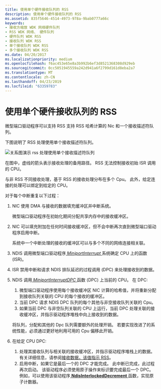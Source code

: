 ```yaml
---
title: 使用单个硬件接收队列的 RSS
description: 使用单个硬件接收队列的 RSS
ms.assetid: 835f5646-4514-4973-978a-9bab0777a66c
keywords:
- 接收方缩放 WDK 网络硬件队列
- RSS WDK 网络、 硬件队列
- 硬件队列 WDK RSS
- 接收队列 WDK RSS
- 单个接收队列 WDK RSS
- 多个接收队列 WDK RSS
ms.date: 04/20/2017
ms.localizationpriority: medium
ms.openlocfilehash: f6ac453e65e8a3b992b6ef3d8521368308d929eb
ms.sourcegitcommit: 0cc5051945559a242d941a6f2799d161d8eba2a7
ms.translationtype: MT
ms.contentlocale: zh-CN
ms.lasthandoff: 04/23/2019
ms.locfileid: "63359783"
---
```

# <a name="rss-with-a-single-hardware-receive-queue"></a>使用单个硬件接收队列的 RSS





微型端口驱动程序可以支持 RSS 支持 RSS 哈希计算的 Nic 和一个接收描述符队列。

下图说明了 RSS 处理使用单个接收描述符队列。

![关系图演示 rss 处理使用单个接收描述符队列](images/rssswstack.png)

在图中，虚线的箭头表示接收处理的备用路径。 RSS 无法控制接收初始 ISR 调用的 CPU。

与非 RSS 不同接收处理，基于 RSS 的接收处理分布在多个 Cpu。 此外，给定连接的处理可以绑定到给定的 CPU。

对于每个中断重复以下过程：

1.  NIC 使用 DMA 与接收的数据填充缓冲区并中断系统。

    微型端口驱动程序在初始化期间分配共享内存中的接收缓冲区。

2.  NIC 可以填充附加在任何时间接收缓冲区，但不会中断再次直到微型端口驱动程序启用中断。

    系统中一个中断处理的接收的缓冲区可以与多个不同的网络连接相关联。

3.  NDIS 调用微型端口驱动程序[ *MiniportInterrupt* ](https://msdn.microsoft.com/library/windows/hardware/ff559395)系统确定 CPU 上的函数 (ISR)。

4.  ISR 禁用中断和请求 NDIS 排队延迟的过程调用 (DPC) 来处理接收到的数据。

5.  NDIS 调用[ *MiniportInterruptDPC* ](https://msdn.microsoft.com/library/windows/hardware/ff559398)函数 (DPC) 上当前的 CPU。 在 DPC:

    1.  微型端口驱动程序使用每个接收缓冲区 NIC 计算的哈希值，并将重新分配到接收队列关联的 CPU 的每个接收的缓冲区。
    2.  当前 DPC 请求 NDIS DPC 队列的每个其他与非空接收队列关联的 Cpu。
    3.  如果当前 DPC 与非空队列关联的 CPU 上运行，当前 DPC 处理关联的接收缓冲区，并指示驱动程序堆栈中向上接收到的数据。

    将队列，分配和其他的 Dpc 队列需要额外的处理开销。 若要实现改进了的系统性能，必须通过更好地利用可用的 Cpu 偏移此开销。

6.  在给定 CPU DPC:
    1.  处理其接收队列与相关联的接收缓冲区，并指示驱动程序堆栈上的数据。 有关详细信息，请参阅[接收数据，该值指示 RSS](indicating-rss-receive-data.md)。
    2.  启用中断，如果它是最后一个的 DPC 才能完成。 此中断已完成，此过程再次启动。 该驱动程序必须使用原子操作来标识要完成最后一个 DPC。 例如，可以使用该驱动程序[ **NdisInterlockedDecrement** ](https://msdn.microsoft.com/library/windows/hardware/ff562751)函数，实现原子计数器。

 

 





